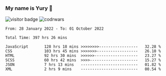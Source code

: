 ### My name is Yury 👋 
![visitor badge](https://visitor-badge.glitch.me/badge?page_id=litury.visitor-badge&left_text=My%20Page%20Visitors)  ![codrwars](https://www.codewars.com/users/litury/badges/micro) 


<!--START_SECTION:waka-->

```text
From: 28 January 2022 - To: 01 October 2022

Total Time: 397 hrs 26 mins

JavaScript       128 hrs 18 mins >>>>>>>>-----------------   32.28 %
CSS              103 hrs 45 mins >>>>>>>------------------   26.10 %
HTML             92 hrs 30 mins  >>>>>>-------------------   23.27 %
SCSS             60 hrs 42 mins  >>>>---------------------   15.27 %
JSON             7 hrs 13 mins   -------------------------   01.82 %
XML              2 hrs 9 mins    -------------------------   00.54 %
```

<!--END_SECTION:waka-->

